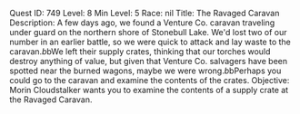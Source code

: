 Quest ID: 749
Level: 8
Min Level: 5
Race: nil
Title: The Ravaged Caravan
Description: A few days ago, we found a Venture Co. caravan traveling under guard on the northern shore of Stonebull Lake. We'd lost two of our number in an earlier battle, so we were quick to attack and lay waste to the caravan.$b$bWe left their supply crates, thinking that our torches would destroy anything of value, but given that Venture Co. salvagers have been spotted near the burned wagons, maybe we were wrong.$b$bPerhaps you could go to the caravan and examine the contents of the crates.
Objective: Morin Cloudstalker wants you to examine the contents of a supply crate at the Ravaged Caravan.
